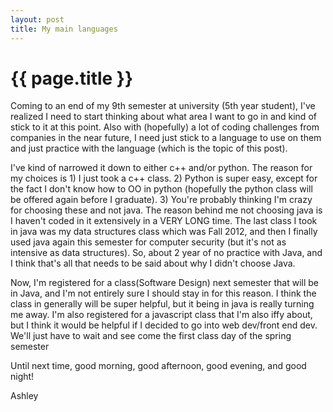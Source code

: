 ```yaml
---
layout: post
title: My main languages
---
```


{{ page.title }}
===============

Coming to an end of my 9th semester at university (5th year student), I've realized I need to start thinking about what area I want to go in and kind of stick to it at this point. Also with (hopefully) a lot of coding challenges from companies in the near future, I need just stick to a language to use on them and just practice with the language (which is the topic of this post).

I've kind of narrowed it down to either c++ and/or python. The reason for my choices is 1) I just took a c++ class. 2) Python is super easy, except for the fact I don't know how to OO in python (hopefully the python class will be offered again before I graduate). 3) You're probably thinking I'm crazy for choosing these and not java. The reason behind me not choosing java is I haven't coded in it extensively in a VERY LONG time. The last class I took in java was my data structures class which was Fall 2012, and then I finally used java again this semester for computer security (but it's not as intensive as data structures). So, about 2 year of no practice with Java, and I think that's all that needs to be said about why I didn't choose Java.

Now, I'm registered for a class(Software Design) next semester that will be in Java, and I'm not entirely sure I should stay in for this reason. I think the class in generally will be super helpful, but it being in java is really turning me away. I'm also registered for a javascript class that I'm also iffy about, but I think it would be helpful if I decided to go into web dev/front end dev. We'll just have to wait and see come the first class day of the spring semester

Until next time, good morning, good afternoon, good evening, and good night!

Ashley